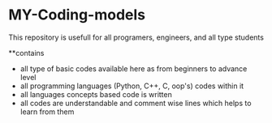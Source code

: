 # MY-Coding-models
This repository is usefull for all programers, engineers, and all type students 

**contains
- all type of basic codes available here as               from beginners to advance level
- all programming languages (Python, C++, C, oop's) codes within it 
- all languages concepts based code is written 
- all codes are understandable and comment wise lines which helps to learn from them
